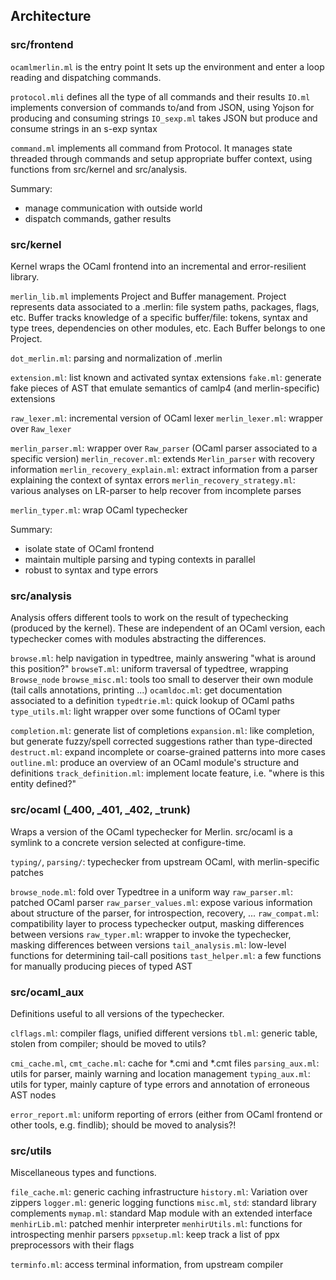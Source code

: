 Architecture
------------

### src/frontend

`ocamlmerlin.ml` is the entry point
It sets up the environment and enter a loop reading and dispatching commands.

`protocol.mli` defines all the type of all commands and their results
`IO.ml` implements conversion of commands to/and from JSON, using Yojson for producing and consuming strings
`IO_sexp.ml` takes JSON but produce and consume strings in an s-exp syntax

`command.ml` implements all command from Protocol. It manages state threaded through commands and setup appropriate buffer context, using functions from src/kernel and src/analysis.

Summary:
* manage communication with outside world
* dispatch commands, gather results

### src/kernel

Kernel wraps the OCaml frontend into an incremental and error-resilient library.

`merlin_lib.ml` implements Project and Buffer management.
Project represents data associated to a .merlin: file system paths, packages, flags, etc.
Buffer tracks knowledge of a specific buffer/file: tokens, syntax and type trees, dependencies on other modules, etc. Each Buffer belongs to one Project.

`dot_merlin.ml`: parsing and normalization of .merlin

`extension.ml`: list known and activated syntax extensions
`fake.ml`: generate fake pieces of AST that emulate semantics of camlp4 (and merlin-specific) extensions

`raw_lexer.ml`: incremental version of OCaml lexer
`merlin_lexer.ml`: wrapper over `Raw_lexer`

`merlin_parser.ml`: wrapper over `Raw_parser` (OCaml parser associated to a specific version)
`merlin_recover.ml`: extends `Merlin_parser` with recovery information
`merlin_recovery_explain.ml`: extract information from a parser explaining the context of syntax errors
`merlin_recovery_strategy.ml`: various analyses on LR-parser to help recover from incomplete parses

`merlin_typer.ml`: wrap OCaml typechecker

Summary:
* isolate state of OCaml frontend
* maintain multiple parsing and typing contexts in parallel
* robust to syntax and type errors

### src/analysis

Analysis offers different tools to work on the result of typechecking (produced by the kernel).
These are independent of an OCaml version, each typechecker comes with modules abstracting the differences.

`browse.ml`: help navigation in typedtree, mainly answering "what is around this position?"
`browseT.ml`: uniform traversal of typedtree, wrapping `Browse_node`
`browse_misc.ml`: tools too small to deserver their own module (tail calls annotations, printing ...)
`ocamldoc.ml`: get documentation associated to a definition
`typedtrie.ml`: quick lookup of OCaml paths
`type_utils.ml`: light wrapper over some functions of OCaml typer

`completion.ml`: generate list of completions
`expansion.ml`: like completion, but generate fuzzy/spell corrected suggestions rather than type-directed
`destruct.ml`: expand incomplete or coarse-grained patterns into more cases
`outline.ml`: produce an overview of an OCaml module's structure and definitions 
`track_definition.ml`: implement locate feature, i.e. "where is this entity defined?"

### src/ocaml (\_400, \_401, \_402, \_trunk)

Wraps a version of the OCaml typechecker for Merlin.
src/ocaml is a symlink to a concrete version selected at configure-time.

`typing/`, `parsing/`: typechecker from upstream OCaml, with merlin-specific patches

`browse_node.ml`: fold over Typedtree in a uniform way
`raw_parser.ml`: patched OCaml parser
`raw_parser_values.ml`: expose various information about structure of the parser, for introspection, recovery, ...
`raw_compat.ml`: compatibility layer to process typechecker output, masking differences between versions
`raw_typer.ml`: wrapper to invoke the typechecker, masking differences between versions
`tail_analysis.ml`: low-level functions for determining tail-call positions
`tast_helper.ml`: a few functions for manually producing pieces of typed AST 

### src/ocaml\_aux

Definitions useful to all versions of the typechecker.

`clflags.ml`: compiler flags, unified different versions
`tbl.ml`: generic table, stolen from compiler; should be moved to utils?

`cmi_cache.ml`, `cmt_cache.ml`: cache for *.cmi and *.cmt files
`parsing_aux.ml`: utils for parser, mainly warning and location management
`typing_aux.ml`: utils for typer, mainly capture of type errors and annotation of erroneous AST nodes

`error_report.ml`: uniform reporting of errors (either from OCaml frontend or other tools, e.g. findlib); should be moved to analysis?!

### src/utils

Miscellaneous types and functions.

`file_cache.ml`: generic caching infrastructure
`history.ml`: Variation over zippers
`logger.ml`: generic logging functions
`misc.ml`, `std`: standard library complements
`mymap.ml`: standard Map module with an extended interface
`menhirLib.ml`: patched menhir interpreter
`menhirUtils.ml`: functions for introspecting menhir parsers
`ppxsetup.ml`: keep track a list of ppx preprocessors with their flags

`terminfo.ml`: access terminal information, from upstream compiler
